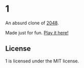 # 1
An absurd clone of [2048](http://git.io/2048).

Made just for fun. [Play it here!](http://7bp.github.io/1/)

## License
1 is licensed under the MIT license.
